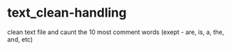 # text_clean-handling
clean text file and caunt the 10 most comment words (exept - are, is, a, the, and, etc)
